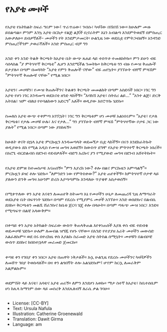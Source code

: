 # የአያቴ ሙዞች

##
የአያቴ የአትክልት ስፍራ ግሩም ነው፤ ጥራጥሬው፣ ገብሱ፣ ካዛቫው በሽበሽ ነው። ከሁሉም ሙዙ ይበልጣል። ምንም እንኳ አያቴ በርከታ የልጅ ልጆች ቢኖራትም እኔን አብልጣ እንደምትወደኝ በምስጢር አውቃለሁ። ደብቃኛለች- ሙዞችን የት እንደምታመርት፡
ሁልጊዜ ነው ወደቤቷ የምትጋብዘኝ። አንዳንድ ምስጢሮችንም ታወራኛለች። አንድ ምስጢር ብቻ ግን

##
አንድ ቀን አንድ ትልቅ ቅርጫት ከአያቴ ቤት ውጭ ጸሐይ ላይ ተሰጥቶ ተመለከትኩ። ምን ይሁን ብዬ ሳሰላስል “ያ ምትሃተኛ ቅርጫቴ” ሊሆን እንደሚችል ገመትኩ። ከቅርጫቱ ጎን ብዙ የሙዝ ቅጠሎች ይታያሉ። በጣም በመጓጓት “አያቴ የምን ቅጠሎች ናቸው” ብዬ ጠየኳት። ያገኘሁት ብቸኛ ምላሽም “ምትሃተኛ ቅጠሎቼ ናቸው” የሚል ነበር።

##
አያቴን፣ ሙዞቹን፣ የሙዝ ቅጠሎችንና ትልቁን ቅርጫት መመልከት በጣም አስደሳች ነበር። ነገር ግን አያቴ የሆነ ነገር እንዳመጣ ወደእናቴ ዘንድ ላከችኝ። “እባክሽ አያቴ፣ ስትሰሪ ልይ…” “አንተ ልጅ፣ ድርቅ አትበል፣ ዝም ብለህ የተባልከውን አድርግ” አለች። ወዲያው እየሮጥኩ ሄድኩ።

##
ስመለስ አያቴ ውጭ ተቀምጣ አገኘኋት፣ ነገር ግን ቅርጫቱም ሆነ ሙዞቹ አልነበሩም። “አያቴ፣ የታለ ቅርጫቱ፣ የታሉ ሙዞቹ ሁሉ፣ እና የታለ…” ግን ያገኘሁት ብቸኛ ምላሽ “ምትሃተኛው ቦታዬ ጋር ነው ያሉት” የሚል ነበር። በጣም ነው ያስከፋኝ።

##
ከሁለት ቀናት በኋላ አያቴ ምርኩዟን እንዳመጣላት ወደመኝታ ቤቷ ላከችኝ። በሩን እንደከፈትኩት ወዲያውኑ ደስ የሚል አዲስ የሙዝ መዓዛ አወደኝ። ከውስጥ ደግሞ የአያቴ ምትሃተኛ ቅርጫት ነበረች። በአሮጌ ብርድልብስ በደንብ ተደብቃለች። ብድግ አረኩና ያን የሚያውድ መዓዛ በደንብ አሸተትኩት።

##
የአያቴ ድምጽ ከተመስጦዬ አናጠበኝ። “ምን እያረክ ነው? ቶሎ በልና ምርኩዜን አምጣልኝ”። ምርኩዟን ይዤ ቶሎ ሄድኩ። “ለምንድን ነው የምትስቀው?” አያቴ ጠየቀችኝ። ከምትሃተኛ ቦታዋ ላይ ያለውን ድንቅ መዓዛ አሁንም ድረስ እያጣጣምኩ እንዳለሁ ጥያቄዋ አስታወሰኝ።

##
በሚቀጥለው ቀን አያቴ እናቴን ለመጠየቅ ስትመጣ እኔ የሙዞችን ሁኔታ ለመጨረሻ ጊዜ ለማጣራት ወደአያቴ ቤት በፍጥነት ሄድኩ። በጣም የደረሱ የሚያምሩ ሙዞች አገኘሁ። አንድ ወሰድኩና በልብሴ ደበኩ። ቅርጫቱን መልሼ ሸፈንኩና ከቤቱ ጀርባ ሄጄ ቶሎ በላሁት። በጣም ጣፋጭ ሙዝ ነበር፣ እንደዛ የሚጣፍጥ በልቼ አላውቅም።

##
በቀጣይ ቀን አያቴ አትክልት ስፍራው ውስጥ ቅጠላቅጠል እየቀነጠሰች እያለ ቀስ ብዬ ተደብቄ ወደሙዞቹ ሄድኩ። ሁሉም ለመብል ዝግጁ የሆኑ ናቸው። በአንድ የተያያዘ አራት ሙዞችን መውሰድ አልፈለኩም። ወደ በሩ በተረከዜ ቀስ እያልኩ ስራመድ አያቴ ስትስል ሰማኋት። ሙዞቹን በልብሶቼ ውስጥ ደበኩና ከበስተኋላዋ መራመድ ጀመርኩ።

##
ቀጣዩ ቀን የገበያ ቀን ነበር። አያቴ በጠዋት ነቅታለች። እሷ ሁልጊዜ የደረሱ ሙዞችንና ካዛቫዎችን ለመሸጥ ገበያ ትወስዳለች። በዛ ቀን ልጎበኛት ቶሎ አልሄድኩም፤ ሆኖም ከርሷ ለመራቅም አልቻልኩም።

##
ወደምሽት ላይ እናቴ፣ አባቴና አያቴ ጠሩኝ። ለምን እንደሆነ አወኩ። ማታ ስተኛ ከአያቴ፣ ከቤተሰቤም ሆነ ከሌላ ከማንም ሰው ላይ መስረቅ እንደሌለብኝ ለራሴ ቃል ገባሁ።

##
* License: [CC-BY]
* Text: Ursula Nafula
* Illustration: Catherine Groenewald
* Translation: Dawit Girma
* Language: am
